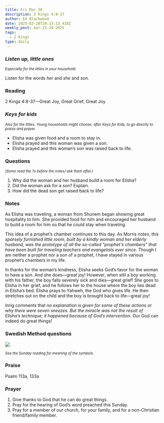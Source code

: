 ```yaml
---
title: Fri Mar 28
description: 2 Kings 4:8-37
author: Ed Blackwood
date: 2025-03-28T20:13:13.418Z
weekly_post: mar-23-29-2025
tags:
  - 2 Kings
type: daily
---
```

### *Listen up, little ones*

<div><small><i>Especially for the littles in your household.</i></small></div>

Listen for the words *her* and *she* and *son*.

### Reading

2 Kings 4:8-37—Great Joy, Great Grief, Great Joy

### *Keys for kids*

<div><small><i>Also for the littles. Young households might choose, after Keys for Kids, to go directly to praise and prayer.</i></small></div>

* Elisha was given food and a room to stay in.
* Elisha prayed and this woman was given a son.
* Elisha prayed and this woman’s son was raised back to life.

### Questions

<div><small><i>(Some read the ?s before the notes/ ask them after.)</i></small></div>

1. Why did the woman and her husband build a room for Elisha?
2. Did the woman ask for a son? Explain.
3. How did the dead son get raised back to life?

### Notes

As Elisha was traveling, a woman from Shunem began showing great hospitality to him. She provided food for him and encouraged her husband to build a room for him so that he could stay when traveling. 

This idea of a prophet’s chamber continues to this day. As Morris notes, *this sparsely furnished little room, built by a kindly woman and her elderly husband, was the prototype of all the so-called "prophet's chambers" that have been built for traveling teachers and evangelists ever since*. Though I am neither a prophet nor a son of a prophet, I have stayed in various prophet’s chambers in my life.

In thanks for the woman’s kindness, Elisha seeks God’s favor for the woman to have a son. And she does—great joy! However, when still a boy working with his father, the boy falls severely sick and dies—great grief! She goes to Elisha in her grief, and he follows her to the house where the boy lies dead in Elisha’s bed. Elisha prays to Yahweh, the God who gives life. He then stretches out on the child and the boy is brought back to life—great joy!

Inrig comments that *no explanation is given for some of these actions or why there were seven sneezes. But the miracle was not the result of Elisha’s technique; it happened because of God’s intervention*. Our God can indeed do great things!

### Swedish Method questions

![](/static/img/family_worship_study_ed-swedish_questions.png)

<div><small><i>See the Sunday reading for meaning of the symbols.</i></small></div>

### Praise

P﻿salm 113a, 133a

### Prayer

1. Give thanks to God that he can do great things.
2. Pray for the hearing of God’s word preached this Sunday.
3. Pray for a member of our church, for your family, and for a non-Christian friend/family member.